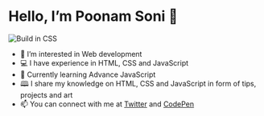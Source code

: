 #  Hello, I’m Poonam Soni 👋
![Build in CSS](https://user-images.githubusercontent.com/77884951/182814847-6011db60-e999-4de3-8370-9dd664211615.JPG)

* 👀 I’m interested in Web development
* 💻 I have experience in HTML, CSS and JavaScript
* 📝 Currently learning Advance JavaScript
* 🕮 I share my knowledge on HTML, CSS and JavaScript in form of tips, projects and art
* 📫 You can connect with me at [Twitter](https://twitter.com/CodeByPoonam) and [CodePen](https://codepen.io/poonam-adlakha)

<!---
poonam-adlakha/poonam-adlakha is a ✨ special ✨ repository because its `README.md` (this file) appears on your GitHub profile.
You can click the Preview link to take a look at your changes.
--->
